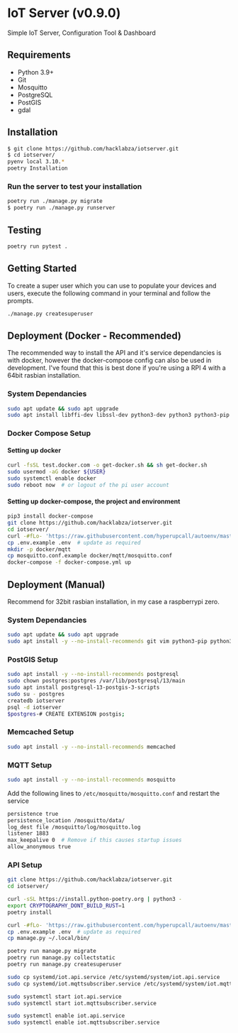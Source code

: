 # IoT Server (v0.9.0)

Simple IoT Server, Configuration Tool & Dashboard

## Requirements

- Python 3.9+
- Git
- Mosquitto
- PostgreSQL
- PostGIS
- gdal

## Installation

```bash
$ git clone https://github.com/hacklabza/iotserver.git
$ cd iotserver/
pyenv local 3.10.*
poetry Installation
```

### Run the server to test your installation

```bash
poetry run ./manage.py migrate
$ poetry run ./manage.py runserver
```

## Testing

```bash
poetry run pytest .
```

## Getting Started

To create a super user which you can use to populate your devices and users, execute the following command in your terminal and follow the prompts.

```bash
./manage.py createsuperuser
```

## Deployment (Docker - Recommended)

The recommended way to install the API and it's service dependancies is with docker, however the docker-compose config can also be used in development. I've found that this is best done if you're using a RPI 4 with a 64bit rasbian installation.

### System Dependancies

```bash
sudo apt update && sudo apt upgrade
sudo apt install libffi-dev libssl-dev python3-dev python3 python3-pip git
```

### Docker Compose Setup

#### Setting up docker

```bash
curl -fsSL test.docker.com -o get-docker.sh && sh get-docker.sh
sudo usermod -aG docker ${USER}
sudo systemctl enable docker
sudo reboot now  # or logout of the pi user account
```

#### Setting up docker-compose, the project and environment
```bash
pip3 install docker-compose
git clone https://github.com/hacklabza/iotserver.git
cd iotserver/
curl -#fLo- 'https://raw.githubusercontent.com/hyperupcall/autoenv/master/scripts/install.sh' | sh  # install autoenv - optional
cp .env.example .env  # update as required
mkdir -p docker/mqtt
cp mosquitto.conf.example docker/mqtt/mosquitto.conf
docker-compose -f docker-compose.yml up
```

## Deployment (Manual)

Recommend for 32bit rasbian installation, in my case a raspberrypi zero.

### System Dependancies

```bash
sudo apt update && sudo apt upgrade
sudo apt install -y --no-install-recommends git vim python3-pip python3-dev postgresql-client gdal-bin libgdal-dev libffi-dev openssl
```

### PostGIS Setup

```bash
sudo apt install -y --no-install-recommends postgresql
sudo chown postgres:postgres /var/lib/postgresql/13/main
sudo apt install postgresql-13-postgis-3-scripts
sudo su - postgres
createdb iotserver
psql -d iotserver
$postgres-# CREATE EXTENSION postgis;
```

### Memcached Setup

```bash
sudo apt install -y --no-install-recommends memcached
```

### MQTT Setup

```bash
sudo apt install -y --no-install-recommends mosquitto
```

Add the following lines to `/etc/mosquitto/mosquitto.conf` and restart the service

```bash
persistence true
persistence_location /mosquitto/data/
log_dest file /mosquitto/log/mosquitto.log
listener 1883
max_keepalive 0  # Remove if this causes startup issues
allow_anonymous true
```

### API Setup

```bash
git clone https://github.com/hacklabza/iotserver.git
cd iotserver/

curl -sSL https://install.python-poetry.org | python3 -
export CRYPTOGRAPHY_DONT_BUILD_RUST=1
poetry install

curl -#fLo- 'https://raw.githubusercontent.com/hyperupcall/autoenv/master/scripts/install.sh' | sh  # install autoenv - optional
cp .env.example .env  # update as required
cp manage.py ~/.local/bin/

poetry run manage.py migrate
poetry run manage.py collectstatic
poetry run manage.py createsuperuser

sudo cp systemd/iot.api.service /etc/systemd/system/iot.api.service
sudo cp systemd/iot.mqttsubscriber.service /etc/systemd/system/iot.mqttsubscriber.service

sudo systemctl start iot.api.service
sudo systemctl start iot.mqttsubscriber.service

sudo systemctl enable iot.api.service
sudo systemctl enable iot.mqttsubscriber.service
```
